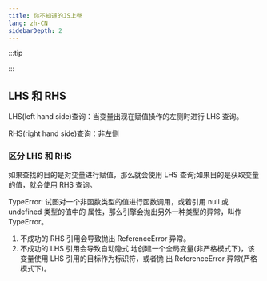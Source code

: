 ```yaml
---
title: 你不知道的JS上卷
lang: zh-CN
sidebarDepth: 2
---
```


:::tip

:::

## LHS 和 RHS

LHS(left hand side)查询：当变量出现在赋值操作的左侧时进行 LHS 查询。

RHS(right hand side)查询：非左侧

### 区分 LHS 和 RHS

如果查找的目的是对变量进行赋值，那么就会使用 LHS 查询;如果目的是获取变量的值，就会使用 RHS 查询。

TypeError: 试图对一个非函数类型的值进行函数调用，或着引用 null 或 undefined 类型的值中的 属性，那么引擎会抛出另外一种类型的异常，叫作 TypeError。

1. 不成功的 RHS 引用会导致抛出 ReferenceError 异常。
2. 不成功的 LHS 引用会导致自动隐式 地创建一个全局变量(非严格模式下)，该变量使用 LHS 引用的目标作为标识符，或者抛 出 ReferenceError 异常(严格模式下)。

